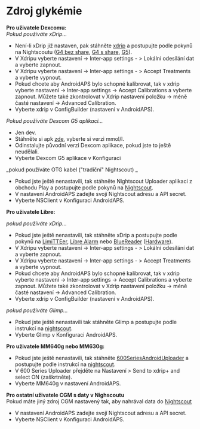 # Zdroj glykémie

**Pro uživatele Dexcomu:**   
_Pokud používáte xDrip..._  


* Není-li xDrip již nastaven, pak stáhněte [xdrip](https://github.com/NightscoutFoundation/xDrip) a postupujte podle pokynů na Nightscoutu ([G4 bez share](http://www.nightscout.info/wiki/welcome/nightscout-with-xdrip-wireless-bridge), [G4 s share](http://www.nightscout.info/wiki/welcome/nightscout-with-xdrip-and-dexcom-share-wireless), [G5](http://www.nightscout.info/wiki/welcome/nightscout-with-xdrip-and-dexcom-share-wireless/xdrip-with-g5-support)).
* V Xdripu vyberte nastavení -> Inter-app settings - > Lokální odesílání dat a vyberte zapnout.
* V Xdripu vyberte nastavení -> Inter-app settings - > Accept Treatments a vyberte vypnout.
* Pokud chcete aby AndroidAPS bylo schopné kalibrovat, tak v xdrip vyberte nastavení -> Inter-app settings -> Accept Calibrations a vyberte zapnout. Můžete také zkontrolovat v Xdrip nastavení položku -> méně časté nastavení -> Advanced Calibration.
* Vyberte xdrip v ConfigBuilder (nastavení v AndroidAPS).

_Pokud používáte Dexcom G5 aplikaci..._  


* Jen dev.
* Stáhněte si apk [zde](https://github.com/dexcomapp/dexcomapp), vyberte si verzi mmol/l.
* Odinstalujte původní verzi Dexcom aplikace, pokud jste to ještě neudělali.
* Vyberte Dexcom G5 aplikace v Konfiguraci

_pokud používáte OTG kabel ("tradiční" Nightscout) _  


* Pokud jste ještě nenastavili, tak stáhněte Nightscout Uploader aplikaci z obchodu Play a postupujte podle pokynů na [Nightscout](http://www.nightscout.info/wiki/welcome/basic-requirements).
* V nastavení AndroidAPS zadejte svojí Nightscout adresu a API secret.
* Vyberte NSClient v Konfiguraci AndroidAPS.

**Pro uživatele Libre:**  


_pokud používáte xDrip..._  


* Pokud jste ještě nenastavili, tak stáhněte xDrip a postupujte podle pokynů na [LimiTTEer](https://github.com/JoernL/LimiTTer), [Libre Alarm](https://github.com/pimpimmi/LibreAlarm/wiki) nebo [BlueReader](https://unendlichkeit.net/wordpress/?p=680&lang=en) ([Hardware](https://bluetoolz.de/wordpress/)).
* V Xdripu vyberte nastavení -> Inter-app settings - > Lokální odesílání dat a vyberte zapnout.
* V Xdripu vyberte nastavení -> Inter-app settings - > Accept Treatments a vyberte vypnout.
* Pokud chcete aby AndroidAPS bylo schopné kalibrovat, tak v xdrip vyberte nastavení -> Inter-app settings -> Accept Calibrations a vyberte zapnout. Můžete také zkontrolovat v Xdrip nastavení položku -> méně časté nastavení -> Advanced Calibration.
* Vyberte xdrip v ConfigBuilder (nastavení v AndroidAPS).

_pokud používáte Glimp..._  


* Pokud jste ještě nenastavili tak stáhněte Glimp a postupujte podle instrukcí na [nightscout](http://www.nightscout.info/wiki/welcome/nightscout-for-libre).
* Vyberte Glimp v Konfiguraci AndroidAPS.

**Pro uživatele MM640g nebo MM630g:**  


* Pokud jste ještě nenastavili, tak stáhněte [600SeriesAndroidUploader](http://pazaan.github.io/600SeriesAndroidUploader/) a postupujte podle instrukcí na [nightscout](http://www.nightscout.info/wiki/welcome/nightscout-and-medtronic-640g).
* V 600 Series Uploader přejděte na Nastavení > Send to xdrip+ and select ON (zaškrtněte).
* Vyberte MM640g v nastavení AndroidAPS.

**Pro ostatní uživatele CGM s daty v Nighscoutu**  
Pokud máte jiný zdroj CGM nastavený tak, aby nahrával data do [Nightscout](http://www.nightscout.info)  


* V nastavení AndroidAPS zadejte svojí Nightscout adresu a API secret.
* Vyberte NSClient v Konfiguraci AndroidAPS.